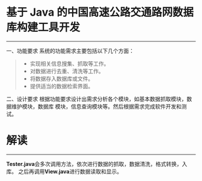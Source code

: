 # 基于 Java 的中国高速公路交通路网数据库构建工具开发

------

一、功能要求
系统的功能需求主要包括以下几个方面：

> * 实现相关信息搜集、抓取等工作。
> * 对数据进行去重、清洗等工作。
> * 将数据存入数据库或文件。
> * 提供适当的数据检索界面。

二、设计要求
 根据功能要求设计出需求分析各个模块，如基本数据抓取模块，数据维护模块，数据库
模块，信息查询模块等。然后根据需求完成软件开发和测试。

# 解读
------
**Tester.java**会多次调用方法，依次进行数据的抓取，数据清洗，格式转换，入库。
之后再调用**View.java**进行数据读取和显示。

